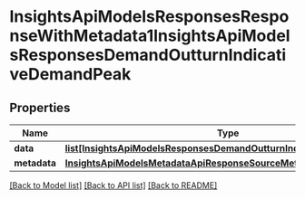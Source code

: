 # InsightsApiModelsResponsesResponseWithMetadata1InsightsApiModelsResponsesDemandOutturnIndicativeDemandPeak

## Properties
Name | Type | Description | Notes
------------ | ------------- | ------------- | -------------
**data** | [**list[InsightsApiModelsResponsesDemandOutturnIndicativeDemandPeak]**](InsightsApiModelsResponsesDemandOutturnIndicativeDemandPeak.md) |  | [optional] 
**metadata** | [**InsightsApiModelsMetadataApiResponseSourceMetadata**](InsightsApiModelsMetadataApiResponseSourceMetadata.md) |  | [optional] 

[[Back to Model list]](../README.md#documentation-for-models) [[Back to API list]](../README.md#documentation-for-api-endpoints) [[Back to README]](../README.md)

